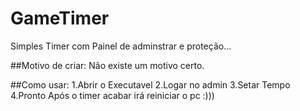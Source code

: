 # GameTimer
Simples Timer com Painel de adminstrar e proteção...

##Motivo de criar:
Não existe um motivo certo.

##Como usar:
1.Abrir o Executavel
2.Logar no admin
3.Setar Tempo
4.Pronto
Após o timer acabar irá reiniciar o pc
:)))
